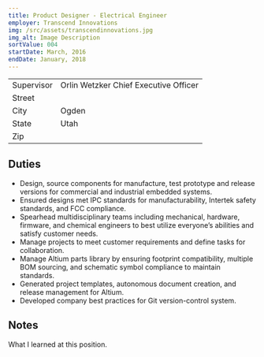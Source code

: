 ```yaml
---
title: Product Designer - Electrical Engineer
employer: Transcend Innovations
img: /src/assets/transcendinnovations.jpg
img_alt: Image Description
sortValue: 004
startDate: March, 2016 
endDate: January, 2018 
---
```


|            |  |
| --         |--|
| Supervisor | Orlin Wetzker Chief Executive Officer |  
| Street     |  |  
| City       | Ogden  |
| State      | Utah | 
| Zip        |  |

## Duties
* Design, source components for manufacture, test prototype and release versions for commercial and industrial embedded systems.
* Ensured designs met IPC standards for manufacturability, Intertek safety standards, and FCC compliance.
* Spearhead multidisciplinary teams including mechanical, hardware, firmware, and chemical engineers to best utilize everyone’s abilities and satisfy customer needs.
* Manage projects to meet customer requirements and define tasks for collaboration.
* Manage Altium parts library by ensuring footprint compatibility, multiple BOM sourcing, and schematic symbol compliance to maintain standards.
* Generated project templates, autonomous document creation, and release management for Altium.
* Developed company best practices for Git version-control system.

## Notes
What I learned at this position.
